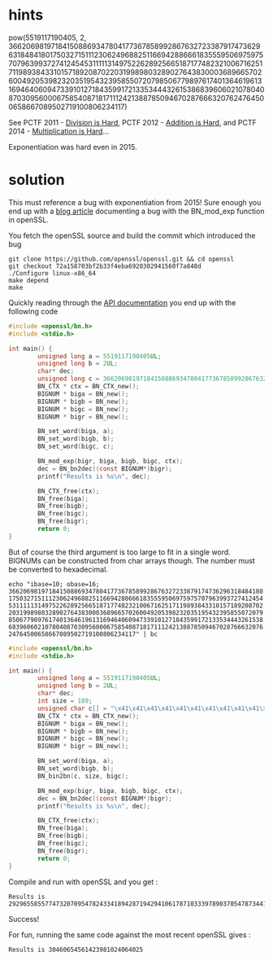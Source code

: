 # hints
pow(5519117190405, 2, 36620698197184150886934780417736785899286763272338791747362963184841801750327151112306249688251166942886661835559506975975707963993727412454531111131497522628925665187177482321006716251711989384331015718920870220319989803289027643830003689665702600492053982320351954323958550720798506779897617401364619613169464060947339101271843599172133534443261538683960602107804087030956000675854087181711124213887850946702876663207624764500658667089502719100806234117)

See PCTF 2011 - [Division is Hard](https://www.bpak.org/blog/wp-content/uploads/1/1334520955.pdf), PCTF 2012 - [Addition is Hard](https://eindbazen.net/2012/04/plaid-ctf-2012-addition-is-hard/), and PCTF 2014 - [Multiplication is Hard](https://github.com/ctfs/write-ups-2014/tree/master/plaid-ctf-2014/multiplication-is-hard)... 

Exponentiation was hard even in 2015.

# solution
This must reference a bug with exponentiation from 2015!
Sure enough you end up with a [blog article](https://blog.fuzzing-project.org/31-Fuzzing-Math-miscalculations-in-OpenSSLs-BN_mod_exp-CVE-2015-3193.html) documenting a bug with the BN\_mod\_exp function in openSSL.

You fetch the openSSL source and build the commit which introduced the bug
```
git clone https://github.com/openssl/openssl.git && cd openssl
git checkout 72a158703bf2b33f4eba6920302941560f7a848d
./Configure linux-x86_64
make depend
make
```

Quickly reading through the [API documentation](https://www.openssl.org/docs/manmaster/crypto/bn.html) you end up with the following code
```C
#include <openssl/bn.h>
#include <stdio.h>

int main() {
        unsigned long a = 5519117190405UL;
        unsigned long b = 2UL;
        char* dec;
        unsigned long c = 36620698197184150886934780417736785899286763272338791747362963184841801750327151112306249688251166942886661835559506975975707963993727412454531111131497522628925665187177482321006716251711989384331015718920870220319989803289027643830003689665702600492053982320351954323958550720798506779897617401364619613169464060947339101271843599172133534443261538683960602107804087030956000675854087181711124213887850946702876663207624764500658667089502719100806234117UL;
        BN_CTX * ctx = BN_CTX_new();
        BIGNUM * biga = BN_new();
        BIGNUM * bigb = BN_new();
        BIGNUM * bigc = BN_new();
        BIGNUM * bigr = BN_new();

        BN_set_word(biga, a);
        BN_set_word(bigb, b);
        BN_set_word(bigc, c);

        BN_mod_exp(bigr, biga, bigb, bigc, ctx);
        dec = BN_bn2dec((const BIGNUM*)bigr);
        printf("Results is %s\n", dec);

        BN_CTX_free(ctx);
        BN_free(biga);
        BN_free(bigb);
        BN_free(bigc);
        BN_free(bigr);
        return 0;
}
```

But of course the third argument is too large to fit in a single word. BIGNUMs can be constructed from char arrays though. The number must be converted to hexadecimal.

`echo "ibase=10; obase=16; 36620698197184150886934780417736785899286763272338791747362963184841801750327151112306249688251166942886661835559506975975707963993727412454531111131497522628925665187177482321006716251711989384331015718920870220319989803289027643830003689665702600492053982320351954323958550720798506779897617401364619613169464060947339101271843599172133534443261538683960602107804087030956000675854087181711124213887850946702876663207624764500658667089502719100806234117" | bc`

```C
#include <openssl/bn.h>
#include <stdio.h>

int main() {
        unsigned long a = 5519117190405UL;
        unsigned long b = 2UL;
        char* dec;
        int size = 189;
        unsigned char c[] = "\x41\x41\x41\x41\x41\x41\x41\x41\x41\x41\x41\x27\x41\x41\x41\x41\x41\x41\x41\x41\x41\x41\x41\x41\x41\x41\x41\x41\x41\x41\x41\x41\x41\x41\x41\x41\x41\x41\x41\x41\x41\x41\x41\x41\x41\x41\x41\x41\x41\x41\x41\x41\x41\x41\x41\x41\x41\x41\x41\x41\x41\x41\x41\x41\x41\x41\x41\x41\x41\x41\x41\x41\x41\x41\x41\x80\x00\x00\x00\x00\x00\x00\x00\x00\x00\x00\x00\x00\x00\x00\x00\x00\x00\x00\x00\x00\x00\x00\x00\x00\x00\x00\x00\x00\x00\x00\x00\x00\x00\x00\x00\x00\x00\x00\x00\x00\x00\x00\x00\x00\x00\x00\x00\x00\x00\x00\x00\x00\x00\x00\x00\x00\x00\x00\x00\x00\x00\x00\x00\x00\x00\x00\x00\x00\x00\x00\x00\x00\x00\x00\x00\x00\x00\x00\x00\x00\x00\x00\x00\x00\x00\x00\x00\x00\x00\x00\x00\x00\x00\x00\x00\x00\x00\x00\x00\x00\x00\x00\x00\x00\x00\x00\x00\x00\x00\x00\x00\x00\x05";
        BN_CTX * ctx = BN_CTX_new();
        BIGNUM * biga = BN_new();
        BIGNUM * bigb = BN_new();
        BIGNUM * bigc = BN_new();
        BIGNUM * bigr = BN_new();

        BN_set_word(biga, a);
        BN_set_word(bigb, b);
        BN_bin2bn(c, size, bigc);

        BN_mod_exp(bigr, biga, bigb, bigc, ctx);
        dec = BN_bn2dec((const BIGNUM*)bigr);
        printf("Results is %s\n", dec);

        BN_CTX_free(ctx);
        BN_free(biga);
        BN_free(bigb);
        BN_free(bigc);
        BN_free(bigr);
        return 0;
}
```
Compile and run with openSSL and you get :
```
Results is 29296558557747320709547824334189428719429410617871033397890370547873441400261720889844999750600933554309329468447605580780566371194981940040330208279577761448880054049348109773576225504890042857619120715573043725452275367606729448288645285053191142223833047708268546823777056416619931113490244805925745537277253024155149478728555769085617744635667809423646431371656102168171996972335742097996336871368711496457700457126737808780754180057328662036563571229
```
Success!

For fun, running the same code against the most recent openSSL gives :
```
Results is 30460654561423981024064025
```
